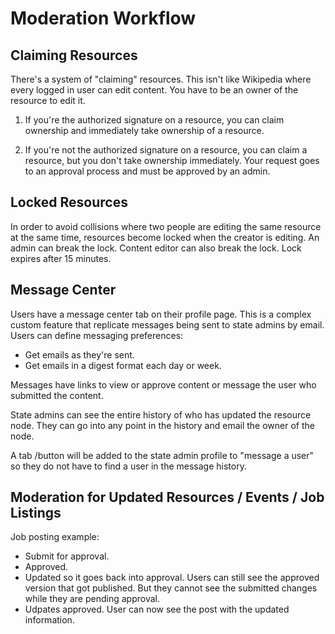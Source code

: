 # Moderation Workflow

## Claiming Resources

There's a system of "claiming" resources. This isn't like Wikipedia where every logged in user can edit content. You have to be an owner of the resource to edit it. 

1. If you're the authorized signature on a resource, you can claim ownership and immediately take ownership of a resource.

1. If you're not the authorized signature on a resource, you can claim a resource, but you don't take ownership immediately. Your request goes to an approval process and must be approved by an admin. 

## Locked Resources

In order to avoid collisions where two people are editing the same resource at the same time, resources become locked when the creator is editing. An admin can break the lock. Content editor can also break the lock. Lock expires after 15 minutes. 

## Message Center

Users have a message center tab on their profile page. This is a complex custom feature that replicate messages being sent to state admins by email. Users can define messaging preferences: 
- Get emails as they're sent.
- Get emails in a digest format each day or week.

Messages have links to view or approve content or message the user who submitted the content. 

State admins can see the entire history of who has updated the resource node. They can go into any point in the history and email the owner of the node. 

A tab /button will be added to the state admin profile to "message a user" so they do not have to find a user in the message history. 

## Moderation for Updated Resources / Events / Job Listings

Job posting example: 
- Submit for approval.
- Approved.
- Updated so it goes back into approval. Users can still see the approved version that got published. But they cannot see the submitted changes while they are pending approval.
- Udpates approved. User can now see the post with the updated information. 